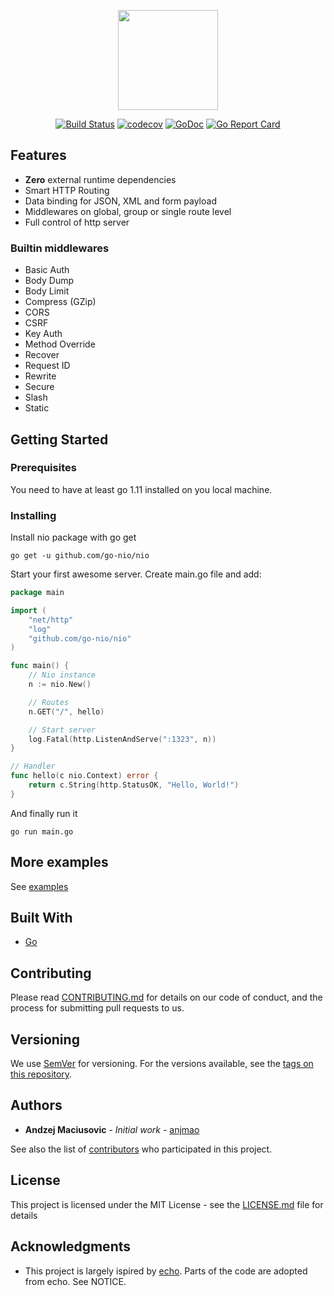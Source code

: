<p align="center">
<img src="https://raw.githubusercontent.com/go-nio/nio/master/nio-logo.png" width="160" />
</p>

<div align="center">
    
[![Build Status](https://travis-ci.org/go-nio/nio.svg?branch=master)](https://travis-ci.org/go-nio/nio)
[![codecov](https://codecov.io/gh/go-nio/nio/branch/master/graph/badge.svg)](https://codecov.io/gh/go-nio/nio) 
[![GoDoc](https://godoc.org/github.com/go-nio/nio?status.svg)](http://godoc.org/github.com/go-nio/nio) 
[![Go Report Card](https://goreportcard.com/badge/github.com/go-nio/nio)](https://goreportcard.com/report/github.com/go-nio/nio)

</div>

## Features

* <b>Zero</b> external runtime dependencies
* Smart HTTP Routing
* Data binding for JSON, XML and form payload
* Middlewares on global, group or single route level
* Full control of http server

### Builtin middlewares
* Basic Auth
* Body Dump
* Body Limit
* Compress (GZip)
* CORS
* CSRF
* Key Auth
* Method Override
* Recover
* Request ID
* Rewrite
* Secure
* Slash
* Static

## Getting Started

### Prerequisites

You need to have at least go 1.11 installed on you local machine.

### Installing

Install nio package with go get

```
go get -u github.com/go-nio/nio
```

Start your first awesome server. Create main.go file and add:
```go
package main

import (
    "net/http"
    "log"
    "github.com/go-nio/nio"
)

func main() {
	// Nio instance
	n := nio.New()

	// Routes
	n.GET("/", hello)

	// Start server
	log.Fatal(http.ListenAndServe(":1323", n))
}

// Handler
func hello(c nio.Context) error {
	return c.String(http.StatusOK, "Hello, World!")
}
```

And finally run it

```
go run main.go
```

## More examples

See [examples](https://github.com/go-nio/nio/tree/master/examples)

## Built With

* [Go](https://www.golang.org/)

## Contributing

Please read [CONTRIBUTING.md](https://github.com/go-nio/nio/CONTRIBUTING.md) for details on our code of conduct, and the process for submitting pull requests to us.

## Versioning

We use [SemVer](http://semver.org/) for versioning. For the versions available, see the [tags on this repository](https://github.com/go-nio/nio/tags). 

## Authors

* **Andzej Maciusovic** - *Initial work* - [anjmao](https://github.com/anjmao)

See also the list of [contributors](https://github.com/go-nio/nio/contributors) who participated in this project.

## License

This project is licensed under the MIT License - see the [LICENSE.md](LICENSE) file for details

## Acknowledgments

* This project is largely ispired by [echo](https://echo.labstack.com/). Parts of the code are adopted from echo. See NOTICE. 
